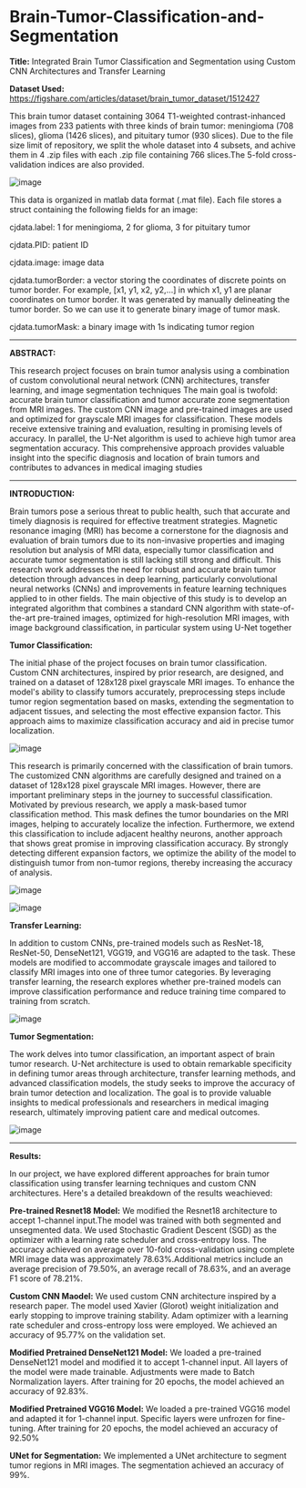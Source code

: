 # Brain-Tumor-Classification-and-Segmentation
**Title:** Integrated Brain Tumor Classification and Segmentation using Custom CNN Architectures and Transfer Learning

**Dataset Used:** https://figshare.com/articles/dataset/brain_tumor_dataset/1512427

This brain tumor dataset containing 3064 T1-weighted contrast-inhanced images from 233 patients with three kinds of brain tumor: meningioma (708 slices), 
glioma (1426 slices), and pituitary tumor (930 slices). Due to the file size limit of repository, we split the whole dataset into 4 subsets, and achive 
them in 4 .zip files with each .zip file containing 766 slices.The 5-fold cross-validation indices are also provided.

![image](https://github.com/devrajchauhan/Brain-Tumor-Classification-and-Segmentation/assets/52530743/61ba24ce-0786-40e4-afe9-a693aa5bafb6)

This data is organized in matlab data format (.mat file). Each file stores a struct containing the following fields for an image:

cjdata.label: 1 for meningioma, 2 for glioma, 3 for pituitary tumor

cjdata.PID: patient ID

cjdata.image: image data

cjdata.tumorBorder: a vector storing the coordinates of discrete points on tumor border.
		For example, [x1, y1, x2, y2,...] in which x1, y1 are planar coordinates on tumor border.
		It was generated by manually delineating the tumor border. So we can use it to generate
		binary image of tumor mask.
  
cjdata.tumorMask: a binary image with 1s indicating tumor region


----------------------------------------------------------------------------------------------------------------------------------------------------------------------------------------------------------

**ABSTRACT:** 

This research project focuses on brain tumor analysis using a combination of custom convolutional neural network (CNN) architectures, transfer learning, and image segmentation techniques The main goal is twofold: accurate brain tumor classification and tumor accurate zone segmentation from MRI images. The custom CNN image and pre-trained images are used and optimized for grayscale MRI images for classification. These models receive extensive training and evaluation, resulting in promising levels of accuracy. In parallel, the U-Net algorithm is used to achieve high tumor area segmentation accuracy. This comprehensive approach provides valuable insight into the specific diagnosis and location of brain tumors and contributes to advances in medical imaging studies

----------------------------------------------------------------------------------------------------------------------------------------------------------------------------------------------------------

**INTRODUCTION:** 

Brain tumors pose a serious threat to public health, such that accurate and timely diagnosis is required for effective treatment strategies. Magnetic resonance imaging (MRI) has become a cornerstone for the diagnosis and evaluation of brain tumors due to its non-invasive properties and imaging resolution but analysis of MRI data, especially tumor classification and accurate tumor segmentation is still lacking still strong and difficult.
This research work addresses the need for robust and accurate brain tumor detection through advances in deep learning, particularly convolutional neural networks (CNNs) and improvements in feature learning techniques applied to in other fields. The main objective of this study is to develop an integrated algorithm that combines a standard CNN algorithm with state-of-the-art pre-trained images, optimized for high-resolution MRI images, with image background classification, in particular system using U-Net together


**Tumor Classification:**

The initial phase of the project focuses on brain tumor classification. Custom CNN architectures, inspired by prior research, are designed, and trained on a dataset of 128x128 pixel grayscale MRI images. To enhance the model's ability to classify tumors accurately, preprocessing steps include tumor region segmentation based on masks, extending the segmentation to adjacent tissues, and selecting the most effective expansion factor. This approach aims to maximize classification accuracy and aid in precise tumor localization.

![image](https://github.com/devrajchauhan/Brain-Tumor-Classification-and-Segmentation/assets/52530743/bf44c1a7-272a-4770-90e6-02848c2ee862)


This research is primarily concerned with the classification of brain tumors. The customized CNN algorithms are carefully designed and trained on a dataset of 128x128 pixel grayscale MRI images. However, there are important preliminary steps in the journey to successful classification. Motivated by previous research, we apply a mask-based tumor classification method. This mask defines the tumor boundaries on the MRI images, helping to accurately localize the infection. Furthermore, we extend this classification to include adjacent healthy neurons, another approach that shows great promise in improving classification accuracy. By strongly detecting different expansion factors, we optimize the ability of the model to distinguish tumor from non-tumor regions, thereby increasing the accuracy of analysis.

![image](https://github.com/devrajchauhan/Brain-Tumor-Classification-and-Segmentation/assets/52530743/83e85010-a37e-47a1-9fc4-8f1c3c3051b0)


![image](https://github.com/devrajchauhan/Brain-Tumor-Classification-and-Segmentation/assets/52530743/4f6452ec-e6ee-4c45-a89b-5d17b54c675e)



**Transfer Learning:**

In addition to custom CNNs, pre-trained models such as ResNet-18, ResNet-50, DenseNet121, VGG19, and VGG16 are adapted to the task. These models are modified to accommodate grayscale images and tailored to classify MRI images into one of three tumor categories. By leveraging transfer learning, the research explores whether pre-trained models can improve classification performance and reduce training time compared to training from scratch.


![image](https://github.com/devrajchauhan/Brain-Tumor-Classification-and-Segmentation/assets/52530743/74d8065b-c1f3-471c-974d-0eb44154ba74)



**Tumor Segmentation:**

The work delves into tumor classification, an important aspect of brain tumor research. U-Net architecture is used to obtain remarkable specificity in defining tumor areas through architecture, transfer learning methods, and advanced classification models, the study seeks to improve the accuracy of brain tumor detection and localization. The goal is to provide valuable insights to medical professionals and researchers in medical imaging research, ultimately improving patient care and medical outcomes.


![image](https://github.com/devrajchauhan/Brain-Tumor-Classification-and-Segmentation/assets/52530743/f11b95a4-9a6a-44b0-a8bc-22ff90a6e12e)






----------------------------------------------------------------------------------------------------------------------------------------------------------------------------------------------------------
**Results:** 


In our project, we have explored different approaches for brain tumor classification using transfer learning techniques and custom CNN architectures. Here's a detailed breakdown of the results weachieved:

**Pre-trained Resnet18 Model:**
We modified the Resnet18 architecture to accept 1-channel input.The model was trained with both segmented and unsegmented data. We used Stochastic Gradient Descent (SGD) as the optimizer with a learning rate scheduler and cross-entropy loss. The accuracy achieved on average over 10-fold cross-validation using complete MRI image data was approximately 78.63%.Additional metrics include an average precision of 79.50%, an average recall of 78.63%, and an average F1 score of 78.21%.

**Custom CNN Maodel:**
We used custom CNN architecture inspired by a research paper. The model used Xavier (Glorot) weight initialization and early stopping to improve training stability. Adam optimizer with a learning rate scheduler and cross-entropy loss were employed. We achieved an accuracy of 95.77% on the validation set.

**Modified Pretrained DenseNet121 Model:**
We loaded a pre-trained DenseNet121 model and modified it to accept 1-channel input. All layers of the model were made trainable. Adjustments were made to Batch Normalization layers. After training for 20 epochs, the model achieved an accuracy of 92.83%.

**Modified Pretrained VGG16 Model:**
We loaded a pre-trained VGG16 model and adapted it for 1-channel input. Specific layers were unfrozen for fine-tuning. After training for 20 epochs, the model achieved an accuracy of 92.50%

**UNet for Segmentation:**
We implemented a UNet architecture to segment tumor regions in MRI images. The segmentation achieved an accuracy of 99%.



